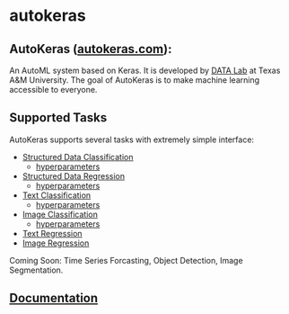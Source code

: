 # autokeras

## AutoKeras ([autokeras.com](https://autokeras.com)): 
An AutoML system based on Keras. It is developed by [DATA Lab](http://faculty.cs.tamu.edu/xiahu/index.html) at Texas A&M University. The goal of AutoKeras is to make machine learning accessible to everyone.

## Supported Tasks
AutoKeras supports several tasks with extremely simple interface:
* [Structured Data Classification](structured_data_classification.ipynb)
  * [hyperparameters](./structured_data_classification_trail.json)
* [Structured Data Regression](structured_data_regression.ipynb)
  * [hyperparameters](structured_data_regression_trail.json)
* [Text Classification](text_classification.ipynb)
  * [hyperparameters](text_classification_trail.json)
* [Image Classification](image_classification.ipynb)
  * [hyperparameters](image_classification_trail.json)
* [Text Regression](text_regression.ipynb)
* [Image Regression](image_regression.ipynb)

Coming Soon: Time Series Forcasting, Object Detection, Image Segmentation.

## [Documentation](https://autokeras.com/block)